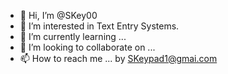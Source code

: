 - 👋 Hi, I’m @SKey00
- 👀 I’m interested in Text Entry Systems.
- 🌱 I’m currently learning ...
- 💞️ I’m looking to collaborate on ...
- 📫 How to reach me ... by SKeypad1@gmai.com

<!---
SKey00/SKey00 is a ✨ special ✨ repository because its `README.md` (this file) appears on your GitHub profile.
You can click the Preview link to take a look at your changes.
--->
